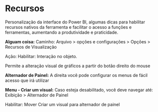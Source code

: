 # Recursos

Personalização da interface do Power BI, algumas dicas para habilitar recursos nativos da ferramenta e facilitar o acesso a funções e ferramentas, aumentando a produtividade e praticidade.

**Alguam coisa:**
Caminho:
Arquivo > opções e configurações > Opções > Recursos de Visualização

Ação:
Habilitar: Interação no objeto.

Permite a alteração visual de gráficos a partir do botão direito do mouse

**Alternador de Painel:**
A direita você pode configurar os menus de fácil acesso que irá utilizar

**Menu - Criar um visual:**
Caso esteja desabilitado, você deve navegar até:
Exibição > Alternador de Painel

Habilitar:
Mover Criar um visual para alternador de painel

